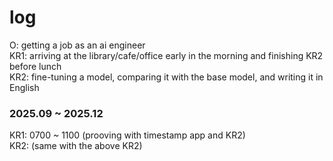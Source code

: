 # log

O: getting a job as an ai engineer  
KR1: arriving at the library/cafe/office early in the morning and finishing KR2 before lunch  
KR2: fine-tuning a model, comparing it with the base model, and writing it in English  

### 2025.09 ~ 2025.12
KR1: 0700 ~ 1100 (prooving with timestamp app and KR2)  
KR2: (same with the above KR2)  

### 
